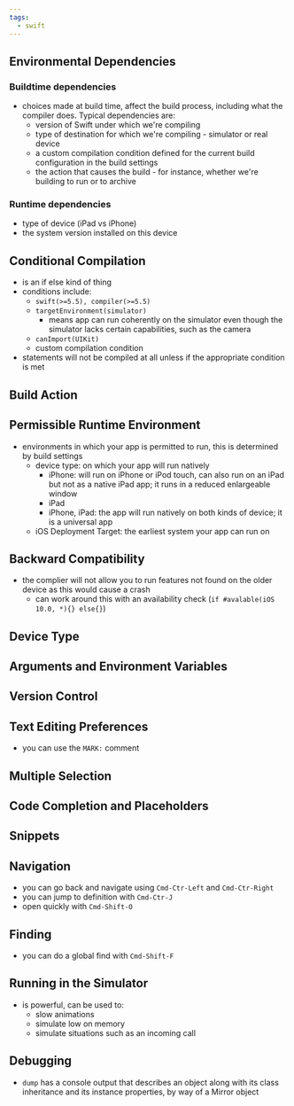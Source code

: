 ```yaml
---
tags:
  - swift
---
```

## Environmental Dependencies
### Buildtime dependencies
- choices made at build time, affect the build process, including what the compiler does. Typical dependencies are:
	- version of Swift under which we're compiling
	- type of destination for which we're compiling - simulator or real device
	- a custom compilation condition defined for the current build configuration in the build settings
	- the action that causes the build - for instance, whether we're building to run or to archive
### Runtime dependencies
- type of device (iPad vs iPhone)
- the system version installed on this device
## Conditional Compilation
- is an if else kind of thing
- conditions include:
	- `swift(>=5.5), compiler(>=5.5)`
	- `targetEnvironment(simulator)`
		- means app can run coherently on the simulator even though the simulator lacks certain capabilities, such as the camera
	- `canImport(UIKit)`
	- custom compilation condition
- statements will not be compiled at all unless if the appropriate condition is met
## Build Action
## Permissible Runtime Environment
- environments in which your app is permitted to run, this is determined by build settings
	- device type: on which your app will run natively
		- iPhone: will run on iPhone or iPod touch, can also run on an iPad but not as a native iPad app; it runs in a reduced enlargeable window
		- iPad
		- iPhone, iPad: the app will run natively on both kinds of device; it is a universal app
	- iOS Deployment Target: the earliest system your app can run on
## Backward Compatibility
 - the complier will not allow you to run features not found on the older device as this would cause a crash
	 - can work around this with an availability check (`if #avalable(iOS 10.0, *){} else{}`)
## Device Type
## Arguments and Environment Variables
## Version Control
## Text Editing Preferences
- you can use the `MARK:` comment
## Multiple Selection
## Code Completion and Placeholders
## Snippets
## Navigation
- you can go back and navigate using `Cmd-Ctr-Left` and `Cmd-Ctr-Right`
- you can jump to definition with `Cmd-Ctr-J`
- open quickly with `Cmd-Shift-O`
## Finding
- you can do a global find with `Cmd-Shift-F`
## Running in the Simulator
- is powerful, can be used to:
	- slow animations 
	- simulate low on memory
	- simulate situations such as an incoming call
## Debugging
- `dump` has a console output that describes an object along with its class inheritance and its instance properties, by way of a Mirror object